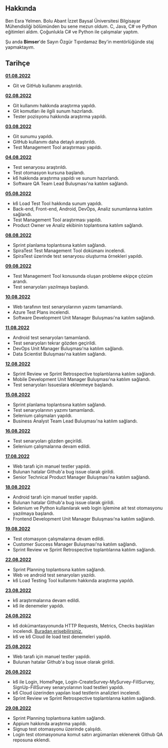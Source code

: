 ## Hakkında

Ben Esra Yelmen. Bolu Abant İzzet Baysal Üniversitesi Bilgisayar Mühendisliği bölümünden bu sene mezun oldum. C, Java, C# ve Python eğitimleri aldım.
Çoğunlukla C# ve Python ile çalışmalar yaptım. 

Şu anda **Bimser**'de Sayın Özgür Tıpırdamaz Bey'in mentörlüğünde staj yapmaktayım.

## Tarihçe

[**01.08.2022**](https://github.com/bimser-intern/docs/issues/103)

- Git ve GitHub kullanımı araştırıldı.

[**02.08.2022**](https://github.com/bimser-intern/docs/issues/103)

- Git kullanımı hakkında araştırma yapıldı.
- Git komutları ile ilgili sunum hazırlandı.
- Tester pozisyonu hakkında araştırma yapıldı.

[**03.08.2022**](https://github.com/bimser-intern/docs/issues/103)

- Git sunumu yapıldı.
- GitHub kullanımı daha detaylı araştırıldı.
- Test Management Tool araştırması yapıldı.

[**04.08.2022**](https://github.com/bimser-intern/docs/issues/145)

- Test senaryosu araştırıldı.
- Test otomasyon kursuna başlandı.
- k6 hakkında araştırma yapıldı ve sunum hazırlandı.
- Software QA Team Lead Buluşması'na katılım sağlandı.

[**05.08.2022**](https://github.com/bimser-intern/docs/issues/181)

- k6 Load Test Tool hakkında sunum yapıldı.
- Back-end, Front-end, Android, DevOps, Analiz sunumlarına katılım sağlandı.
- Test Management Tool araştırması yapıldı.
- Product Owner ve Analiz ekibinin toplantısına katılım sağlandı.

[**08.08.2022**](https://github.com/bimser-intern/docs/issues/196)

- Sprint planlama toplantısına katılım sağlandı.
- SpiraTest Test Management Tool dokümanı incelendi.
- SpiraTest üzerinde test senaryosu oluşturma örnekleri yapıldı.

[**09.08.2022**](https://github.com/bimser-intern/docs/issues/220)

- Test Management Tool konusunda oluşan probleme ekipçe çözüm arandı.
- Test senaryoları yazılmaya başlandı.

[**10.08.2022**](https://github.com/bimser-intern/docs/issues/243)

- Web tarafının test senaryolarının yazımı tamamlandı.
- Azure Test Plans incelendi.
- Software Development Unit Manager Buluşması'na katılım sağlandı.

[**11.08.2022**](https://github.com/bimser-intern/docs/issues/278)

- Android test senaryoları tamamlandı.
- Test senaryoları tekrar gözden geçirildi.
- DevOps Unit Manager Buluşması'na katılım sağlandı.
- Data Scientist Buluşması'na katılım sağlandı.

[**12.08.2022**](https://github.com/bimser-intern/docs/issues/318)

- Sprint Review ve Sprint Retrospective toplantılarına katılım sağlandı.
- Mobile Development Unit Manager Buluşması'na katılım sağlandı.
- Test senaryoları Issueslara eklenmeye başlandı.

[**15.08.2022**](https://github.com/bimser-intern/docs/issues/318)

- Sprint planlama toplantısına katılım sağlandı.
- Test senaryolarının yazımı tamamlandı.
- Selenium çalışmaları yapıldı.
- Business Analyst Team Lead Buluşması'na katılım sağlandı.

[**16.08.2022**](https://github.com/bimser-intern/docs/issues/382)

- Test senaryoları gözden geçirildi.
- Selenium çalışmalarına devam edildi.

[**17.08.2022**](https://github.com/bimser-intern/docs/issues/382)

- Web tarafı için manuel testler yapıldı.
- Bulunan hatalar Github'a bug issue olarak girildi.
- Senior Technical Product Manager Buluşması'na katılım sağlandı.

[**18.08.2022**](https://github.com/bimser-intern/docs/issues/382)

- Android tarafı için manuel testler yapıldı.
- Bulunan hatalar Github'a bug issue olarak girildi.
- Selenium ve Python kullanılarak web login işlemine ait test otomasyonu yazılmaya başlandı.
- Frontend Development Unit Manager Buluşması'na katılım sağlandı.

[**19.08.2022**](https://github.com/bimser-intern/docs/issues/382)

- Test otomasyon çalışmalarına devam edildi.
- Customer Success Manager Buluşması'na katılım sağlandı. 
- Sprint Review ve Sprint Retrospective toplantılarına katılım sağlandı.

[**22.08.2022**](https://github.com/bimser-intern/docs/issues/407)

- Sprint Planning toplantısına katılım sağlandı.
- Web ve android test senaryoları yazıldı.
- k6 Load Testing Tool kullanımı hakkında araştırma yapıldı.

[**23.08.2022**](https://github.com/bimser-intern/docs/issues/407)

- k6 araştırmalarına devam edildi.
- k6 ile denemeler yapıldı.

[**24.08.2022**](https://github.com/bimser-intern/docs/issues/445)

- k6 dokümantasyonunda HTTP Requests, Metrics, Checks başlıkları incelendi. [Buradan erişebilirsiniz.](https://k6.io/docs/)
- k6 ve k6 Cloud ile load test denemeleri yapıldı.

[**25.08.2022**](https://github.com/bimser-intern/docs/issues/474)

- Web tarafı için manuel testler yapıldı.
- Bulunan hatalar Github'a bug issue olarak girildi.

[**26.08.2022**](https://github.com/bimser-intern/docs/issues/502)

- k6 ile Login, HomePage, Login-CreateSurvey-MySurvey-FillSurvey, SignUp-FillSurvey senaryolarının load testleri yapıldı.
- k6 Cloud üzerinden yapılan load testlerin analizleri incelendi.
- Sprint Review ve Sprint Retrospective toplantılarına katılım sağlandı.

[**29.08.2022**](https://github.com/bimser-intern/docs/issues/523)

- Sprint Planning toplantısına katılım sağlandı.
- Appium hakkında araştırma yapıldı.
- Signup test otomasyonu üzerinde çalışıldı.
- Login test otomasyonuna komut satırı argümanları eklenerek Github QA reposuna eklendi.
